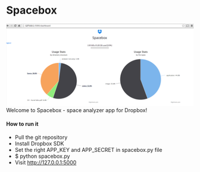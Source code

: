 Spacebox
========
![Demo](/demo.png "Demo")
Welcome to Spacebox - space analyzer app for Dropbox!

#### How to run it
* Pull the git repository
* Install Dropbox SDK
* Set the right APP_KEY and APP_SECRET in spacebox.py file
* $ python spacebox.py
* Visit http://127.0.0.1:5000
